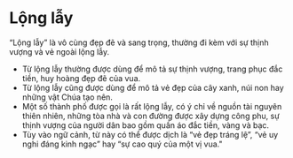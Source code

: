 # Lộng lẫy

“Lộng lẫy” là vô cùng đẹp đẽ và sang trọng, thường đi kèm với sự thịnh vượng và vẻ ngoài lộng lẫy.
- Từ lộng lẫy thường được dùng để mô tả sự thịnh vượng, trang phục đắc tiền, huy hoàng đẹp đẽ của vua. 
- Từ lộng lẫy cũng được dùng để mô tả vẻ đẹp của cây xanh, núi non hay những vật Chúa tạo nên. 
- Một số thành phố được gọi là rất lộng lẫy, có ý chỉ về nguồn tài nguyên thiên nhiên, những tòa nhà và con đường được xây dựng công phu, sự thịnh vượng của người dân bao gồm quần áo đắc tiền, vàng và bạc. 
- Tùy vào ngữ cảnh, từ này có thể được dịch là “vẻ đẹp tráng lệ”, “vẻ uy nghi đáng kinh ngạc” hay “sự cao quý của một vị vua."

